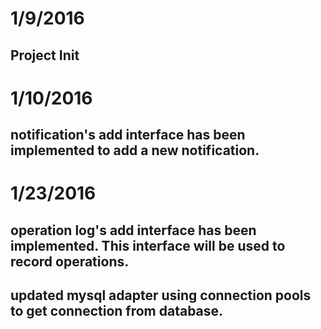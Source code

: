 # 1/9/2016
## Project Init  

# 1/10/2016
## notification's add interface has been implemented to add a new notification.

# 1/23/2016
## operation log's add interface has been implemented. This interface will be used to record operations.
## updated mysql adapter using connection pools to get connection from database. 
